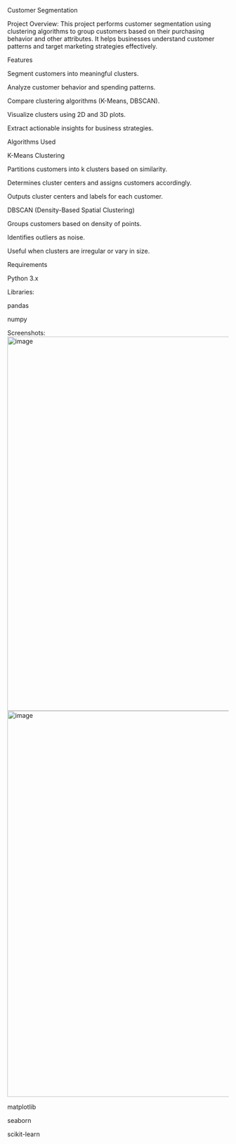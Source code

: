 Customer Segmentation

Project Overview:
This project performs customer segmentation using clustering algorithms to group customers based on their purchasing behavior and other attributes. It helps businesses understand customer patterns and target marketing strategies effectively.

Features

Segment customers into meaningful clusters.

Analyze customer behavior and spending patterns.

Compare clustering algorithms (K-Means, DBSCAN).

Visualize clusters using 2D and 3D plots.

Extract actionable insights for business strategies.

Algorithms Used

K-Means Clustering

Partitions customers into k clusters based on similarity.

Determines cluster centers and assigns customers accordingly.

Outputs cluster centers and labels for each customer.

DBSCAN (Density-Based Spatial Clustering)

Groups customers based on density of points.

Identifies outliers as noise.

Useful when clusters are irregular or vary in size.

Requirements

Python 3.x

Libraries:

pandas

numpy

Screenshots:
<img width="1892" height="850" alt="image" src="https://github.com/user-attachments/assets/1c96e372-c1b5-42b2-b2e3-7e13cea34607" />
<img width="1891" height="877" alt="image" src="https://github.com/user-attachments/assets/c0e5228b-ea38-44d5-a041-b8b1a25dee69" />



matplotlib

seaborn


scikit-learn
